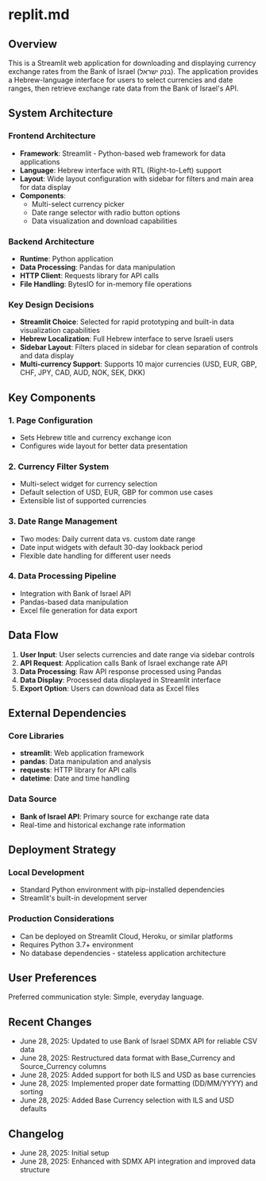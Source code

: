# replit.md

## Overview

This is a Streamlit web application for downloading and displaying currency exchange rates from the Bank of Israel (בנק ישראל). The application provides a Hebrew-language interface for users to select currencies and date ranges, then retrieve exchange rate data from the Bank of Israel's API.

## System Architecture

### Frontend Architecture
- **Framework**: Streamlit - Python-based web framework for data applications
- **Language**: Hebrew interface with RTL (Right-to-Left) support
- **Layout**: Wide layout configuration with sidebar for filters and main area for data display
- **Components**: 
  - Multi-select currency picker
  - Date range selector with radio button options
  - Data visualization and download capabilities

### Backend Architecture
- **Runtime**: Python application
- **Data Processing**: Pandas for data manipulation
- **HTTP Client**: Requests library for API calls
- **File Handling**: BytesIO for in-memory file operations

### Key Design Decisions
- **Streamlit Choice**: Selected for rapid prototyping and built-in data visualization capabilities
- **Hebrew Localization**: Full Hebrew interface to serve Israeli users
- **Sidebar Layout**: Filters placed in sidebar for clean separation of controls and data display
- **Multi-currency Support**: Supports 10 major currencies (USD, EUR, GBP, CHF, JPY, CAD, AUD, NOK, SEK, DKK)

## Key Components

### 1. Page Configuration
- Sets Hebrew title and currency exchange icon
- Configures wide layout for better data presentation

### 2. Currency Filter System
- Multi-select widget for currency selection
- Default selection of USD, EUR, GBP for common use cases
- Extensible list of supported currencies

### 3. Date Range Management
- Two modes: Daily current data vs. custom date range
- Date input widgets with default 30-day lookback period
- Flexible date handling for different user needs

### 4. Data Processing Pipeline
- Integration with Bank of Israel API
- Pandas-based data manipulation
- Excel file generation for data export

## Data Flow

1. **User Input**: User selects currencies and date range via sidebar controls
2. **API Request**: Application calls Bank of Israel exchange rate API
3. **Data Processing**: Raw API response processed using Pandas
4. **Data Display**: Processed data displayed in Streamlit interface
5. **Export Option**: Users can download data as Excel files

## External Dependencies

### Core Libraries
- **streamlit**: Web application framework
- **pandas**: Data manipulation and analysis
- **requests**: HTTP library for API calls
- **datetime**: Date and time handling

### Data Source
- **Bank of Israel API**: Primary source for exchange rate data
- Real-time and historical exchange rate information

## Deployment Strategy

### Local Development
- Standard Python environment with pip-installed dependencies
- Streamlit's built-in development server

### Production Considerations
- Can be deployed on Streamlit Cloud, Heroku, or similar platforms
- Requires Python 3.7+ environment
- No database dependencies - stateless application architecture

## User Preferences

Preferred communication style: Simple, everyday language.

## Recent Changes

- June 28, 2025: Updated to use Bank of Israel SDMX API for reliable CSV data
- June 28, 2025: Restructured data format with Base_Currency and Source_Currency columns
- June 28, 2025: Added support for both ILS and USD as base currencies
- June 28, 2025: Implemented proper date formatting (DD/MM/YYYY) and sorting
- June 28, 2025: Added Base Currency selection with ILS and USD defaults

## Changelog

- June 28, 2025: Initial setup
- June 28, 2025: Enhanced with SDMX API integration and improved data structure